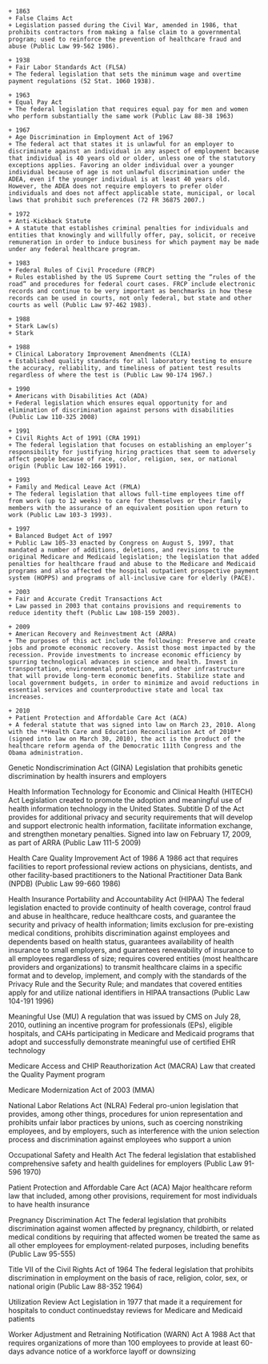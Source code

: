 


```timeline

+ 1863
+ False Claims Act
+ Legislation passed during the Civil War, amended in 1986, that prohibits contractors from making a false claim to a governmental program; used to reinforce the prevention of healthcare fraud and abuse (Public Law 99-562 1986).

+ 1938
+ Fair Labor Standards Act (FLSA)
+ The federal legislation that sets the minimum wage and overtime payment regulations (52 Stat. 1060 1938).

+ 1963
+ Equal Pay Act
+ The federal legislation that requires equal pay for men and women who perform substantially the same work (Public Law 88-38 1963)

+ 1967
+ Age Discrimination in Employment Act of 1967 
+ The federal act that states it is unlawful for an employer to discriminate against an individual in any aspect of employment because that individual is 40 years old or older, unless one of the statutory exceptions applies. Favoring an older individual over a younger individual because of age is not unlawful discrimination under the ADEA, even if the younger individual is at least 40 years old. However, the ADEA does not require employers to prefer older individuals and does not affect applicable state, municipal, or local laws that prohibit such preferences (72 FR 36875 2007.)

+ 1972
+ Anti-Kickback Statute
+ A statute that establishes criminal penalties for individuals and entities that knowingly and willfully offer, pay, solicit, or receive remuneration in order to induce business for which payment may be made under any federal healthcare program.

+ 1983
+ Federal Rules of Civil Procedure (FRCP)
+ Rules established by the US Supreme Court setting the “rules of the road” and procedures for federal court cases. FRCP include electronic records and continue to be very important as benchmarks in how these records can be used in courts, not only federal, but state and other courts as well (Public Law 97-462 1983).

+ 1988
+ Stark Law(s)
+ Stark

+ 1988
+ Clinical Laboratory Improvement Amendments (CLIA)
+ Established quality standards for all laboratory testing to ensure the accuracy, reliability, and timeliness of patient test results regardless of where the test is (Public Law 90-174 1967.)

+ 1990
+ Americans with Disabilities Act (ADA)
+ Federal legislation which ensures equal opportunity for and elimination of discrimination against persons with disabilities (Public Law 110-325 2008)

+ 1991
+ Civil Rights Act of 1991 (CRA 1991)
+ The federal legislation that focuses on establishing an employer’s responsibility for justifying hiring practices that seem to adversely affect people because of race, color, religion, sex, or national origin (Public Law 102-166 1991).

+ 1993 
+ Family and Medical Leave Act (FMLA)
+ The federal legislation that allows full-time employees time off from work (up to 12 weeks) to care for themselves or their family members with the assurance of an equivalent position upon return to work (Public Law 103-3 1993).

+ 1997
+ Balanced Budget Act of 1997
+ Public Law 105-33 enacted by Congress on August 5, 1997, that mandated a number of additions, deletions, and revisions to the original Medicare and Medicaid legislation; the legislation that added penalties for healthcare fraud and abuse to the Medicare and Medicaid programs and also affected the hospital outpatient prospective payment system (HOPPS) and programs of all-inclusive care for elderly (PACE).

+ 2003
+ Fair and Accurate Credit Transactions Act
+ Law passed in 2003 that contains provisions and requirements to reduce identity theft (Public Law 108-159 2003).

+ 2009
+ American Recovery and Reinvestment Act (ARRA)
+ The purposes of this act include the following: Preserve and create jobs and promote economic recovery. Assist those most impacted by the recession. Provide investments to increase economic efficiency by spurring technological advances in science and health. Invest in transportation, environmental protection, and other infrastructure that will provide long-term economic benefits. Stabilize state and local government budgets, in order to minimize and avoid reductions in essential services and counterproductive state and local tax increases.

+ 2010
+ Patient Protection and Affordable Care Act (ACA) 
+ A federal statute that was signed into law on March 23, 2010. Along with the **Health Care and Education Reconciliation Act of 2010** (signed into law on March 30, 2010), the act is the product of the healthcare reform agenda of the Democratic 111th Congress and the Obama administration.
```


Genetic Nondiscrimination Act (GINA) Legislation that prohibits genetic discrimination by health insurers and employers

Health Information Technology for Economic and Clinical Health (HITECH) Act Legislation created to promote the adoption and meaningful use of health information technology in the United States. Subtitle D of the Act provides for additional privacy
and security requirements that will develop and
support electronic health information, facilitate
information exchange, and strengthen monetary
penalties. Signed into law on February 17, 2009, as
part of ARRA (Public Law 111-5 2009)

Health Care Quality Improvement Act of 1986 A 1986
act that requires facilities to report professional
review actions on physicians, dentists, and
other facility-based practitioners to the National
Practitioner Data Bank (NPDB) (Public Law
99-660 1986)

Health Insurance Portability and Accountability
Act (HIPAA) The federal legislation enacted to
provide continuity of health coverage, control
fraud and abuse in healthcare, reduce healthcare
costs, and guarantee the security and privacy of
health information; limits exclusion for pre-existing
medical conditions, prohibits discrimination
against employees and dependents based on health
status, guarantees availability of health insurance
to small employers, and guarantees renewability
of insurance to all employees regardless of size;
requires covered entities (most healthcare providers
and organizations) to transmit healthcare claims
in a specific format and to develop, implement,
and comply with the standards of the Privacy Rule
and the Security Rule; and mandates that covered
entities apply for and utilize national identifiers in
HIPAA transactions (Public Law 104-191 1996)

Meaningful Use (MU) A regulation that was issued
by CMS on July 28, 2010, outlining an incentive
program for professionals (EPs), eligible hospitals,
and CAHs participating in Medicare and Medicaid
programs that adopt and successfully demonstrate
meaningful use of certified EHR technology

Medicare Access and CHIP Reauthorization Act
(MACRA) Law that created the Quality Payment
program

Medicare Modernization Act of 2003 (MMA)

National Labor Relations Act (NLRA) Federal
pro-union legislation that provides, among other
things, procedures for union representation and
prohibits unfair labor practices by unions, such as
coercing nonstriking employees, and by employers,
such as interference with the union selection
process and discrimination against employees who
support a union

Occupational Safety and Health Act The federal
legislation that established comprehensive safety
and health guidelines for employers (Public Law
91-596 1970)

Patient Protection and Affordable Care Act
(ACA) Major healthcare reform law that included,
among other provisions, requirement for most
individuals to have health insurance

Pregnancy Discrimination Act The federal legislation
that prohibits discrimination against women
affected by pregnancy, childbirth, or related medical
conditions by requiring that affected women
be treated the same as all other employees for
employment-related purposes, including benefits
(Public Law 95-555)

Title VII of the Civil Rights Act of 1964 The federal
legislation that prohibits discrimination in
employment on the basis of race, religion, color, sex,
or national origin (Public Law 88-352 1964)

Utilization Review Act Legislation in 1977 that made
it a requirement for hospitals to conduct continuedstay
reviews for Medicare and Medicaid patients

Worker Adjustment and Retraining Notification
(WARN) Act A 1988 Act that requires organizations
of more than 100 employees to provide at least
60-days advance notice of a workforce layoff or
downsizing